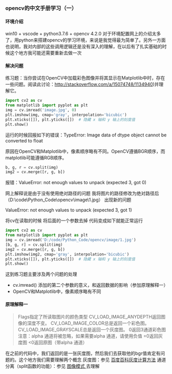 ### opencv的中文手册学习（一）

#### 环境介绍

win10 + vscode + python3.7.6 + opencv 4.2.0 对于环境配置网上的介绍太多了，用python来搭建opencv的学习环境，来说是我觉得最为简单了。另外一方面也说明，我对内部的这些调用逻辑还是没有深入的理解，在以后有了扎实基础的时候这个地方我可能还需要重新去做一次

#### 解决问题

练习题：当你尝试在OpenCV中加载彩色图像并将其显示在Matplotlib中时，存在一些问题。阅读此讨论：http://stackoverflow.com/a/15074748/1134940)并理解它。

```python
import cv2 as cv
from matplotlib import pyplot as plt
img = cv.imread('image.jpg', 0)
plt.imshow(img, cmap='gray', interpolation='bicubic')
plt.xticks([]), plt.yticks([])  # 隐藏 x 轴和 y 轴上的刻度值
plt.show()

```

运行的时候回报如下的错误：TypeError: Image data of dtype object cannot be converted to float

原因在OpenCV和Matplotlib中，像素顺序略有不同。OpenCV遵循BGR顺序，而matplotlib可能遵循RGB顺序。

```python
b, g, r = cv.split(img)
img2 = cv.merge([r, g, b])
```

报错：ValueError: not enough values to unpack (expected 3, got 0)

网上解释说是由于没有使用绝对路径的问题 我将图片的路径修改为绝对路径后（D:\\code\\Python_Code\\opencv\\image\\1.jpg） 出现新的问题

ValueError: not enough values to unpack (expected 3, got 1)

将cv在读取的时候 将后面的一个参数去掉 代码变成如下就能正常运行

```python
import cv2 as cv
from matplotlib import pyplot as plt
img = cv.imread('D:/code/Python_Code/opencv/image/1.jpg')
[b, g, r] = cv.split(img)
img2 = cv.merge([r, g, b])
plt.imshow(img2, cmap='gray', interpolation='bicubic')
plt.xticks([]), plt.yticks([])  # 隐藏 x 轴和 y 轴上的刻度值
plt.show()
```

这到练习题主要涉及两个问题的处理

+ cv.imread() 添加的第二个参数的意义，和返回数据的影响（参加原理解释一）
+ OpenCV和Matplotlib中，像素顺序略有不同

#### 原理解释一

>Flags指定了所读取图片的颜色类型
>CV_LOAD_IMAGE_ANYDEPTH返回图像的深度不变。
>CV_LOAD_IMAGE_COLOR总是返回一个彩色图。
>CV_LOAD_IMAGE_GRAYSCALE总是返回一个灰度图。
>0返回3通道彩色图
>注意：alpha 通道将被忽略，如果需要alpha 通道，请使用负值
>=0返回灰度图
><0返回原图（带alpha 通道）

在之前的代码中，我们返回的是一张灰度图，然后我们去获取他的bgr值肯定有问题的。这个地方我们需要理解两个概念
灰度图：参见 [百度百科灰度计算方法](https://baike.baidu.com/item/灰度图/8105733?fr=aladdin#3)
通道分离（split函数的功能）：参见 [图像模式 ](https://baike.baidu.com/item/%E5%9B%BE%E5%83%8F%E6%A8%A1%E5%BC%8F)去理解 

